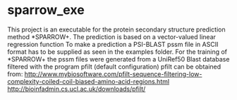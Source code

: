 # sparrow_exe
This project is an executable for the protein secondary structure prediction method *SPARROW+.
The prediction is based on a vector-valued linear regression function
To make a prediction a PSI-BLAST pssm file in ASCII format has to be supplied as seen in the examples folder.
For the training of *SPARROW+ the pssm files were generated from a UniRef50 Blast database filtered with the program pfilt (default configuration)
pfilt can be obtained from:
http://www.mybiosoftware.com/pfilt-sequence-filtering-low-complexity-coiled-coil-biased-amino-acid-regions.html
http://bioinfadmin.cs.ucl.ac.uk/downloads/pfilt/
